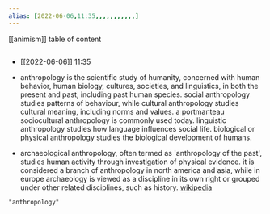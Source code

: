 ```yaml
---
alias: [2022-06-06,11:35,,,,,,,,,,,]
---
```

[[animism]]
table of content
```toc
```

- [[2022-06-06]] 11:35
- anthropology is the scientific study of humanity, concerned with human behavior, human biology, cultures, societies, and linguistics, in both the present and past, including past human species. social anthropology studies patterns of behaviour, while cultural anthropology studies cultural meaning, including norms and values. a portmanteau sociocultural anthropology is commonly used today. linguistic anthropology studies how language influences social life. biological or physical anthropology studies the biological development of humans.

- archaeological anthropology, often termed as 'anthropology of the past', studies human activity through investigation of physical evidence. it is considered a branch of anthropology in north america and asia, while in europe archaeology is viewed as a discipline in its own right or grouped under other related disciplines, such as history.
[wikipedia](https://en.wikipedia.org/wiki/anthropology)
```query
"anthropology"
```
